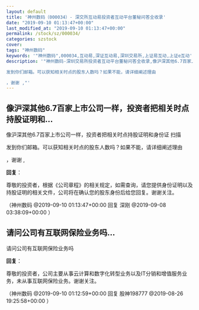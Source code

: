 ```yaml
---
layout: default
title: '神州数码（000034）- 深交所互动易投资者互动平台董秘问答全收录'
date: "2019-09-10 01:13:47+00:00"
last_modified_at: "2019-09-10 01:13:47+00:00"
permalink: /stock/sz/000034/
categories: szstock
cover: 
tags: "神州数码"
keywords: '"神州数码",000034,互动易,深证互动易,深圳交易所,上证易互动,上证e互动'
description: '"神州数码-深圳交易所投资者互动平台董秘问答全收录,像沪深其他6.7百家上市公司一样，投资者把相关时点持股证明和身份证 扫描

发到你们邮箱。可以获知相关时点的股东人数吗？如果不能，请详细阐述理由

，谢谢 ,"'
---
```


## 像沪深其他6.7百家上市公司一样，投资者把相关时点持股证明和...

像沪深其他6.7百家上市公司一样，投资者把相关时点持股证明和身份证 扫描

发到你们邮箱。可以获知相关时点的股东人数吗？如果不能，请详细阐述理由

，谢谢 ,

**回复**：

尊敬的投资者，根据《公司章程》的相关规定，如需查询，请您提供身份证明以及持股证明的相关文件，公司将在确认您的股东身份后给您回复。谢谢关注。 

（神州数码  @2019-09-10 01:13:47+00:00 回复 深刚  @2019-09-08 03:38:09+00:00 ）

## 请问公司有互联网保险业务吗...

请问公司有互联网保险业务吗

**回复**：

尊敬的投资者，公司主要从事云计算和数字化转型业务以及IT分销和增值服务业务，未从事互联网保险业务。谢谢关注。 

（神州数码  @2019-09-10 01:12:59+00:00 回复 股神198777  @2019-08-26 19:25:58+00:00 ）

